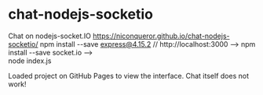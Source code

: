 # chat-nodejs-socketio
Chat on nodejs-socket.IO https://niconqueror.github.io/chat-nodejs-socketio/
npm install --save express@4.15.2  //
http://localhost:3000  -->
npm install --save socket.io -->  
node index.js

Loaded project on GitHub Pages to view the interface.
Chat itself does not work!
